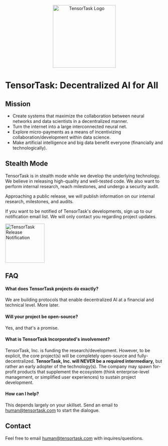 <p align="center">
<a href="https://tensortask.com">
<img width="200" alt="TensorTask Logo" src="https://storage.googleapis.com/tensortask-static/tensortask_transparent.png">
</a>
</p>

# TensorTask: Decentralized AI for All

## Mission
* Create systems that maximize the collaboration between neural networks and data scientists in a decentralized manner.
* Turn the internet into a large interconnected neural net.
* Explore micro-payments as a means of incentivizing collaboration/development within data science.
* Make artificial intelligence and big data benefit everyone (financially and technologically).

## Stealth Mode
TensorTask is in stealth mode while we develop the underlying technology. We believe in releasing high-quality and well-tested code. We also want to perform internal research, reach milestones, and undergo a security audit.

Approaching a public release, we will publish information on our internal research, milestones, and audits.

If you want to be notified of TensorTask's developments, sign up to our notification email list. We will only contact you regarding project updates.

<a href="http://eepurl.com/gaWZPP">
<img width="125" alt="TensorTask Release Notification" src="https://storage.googleapis.com/tensortask-static/signup.png">
</a>

## FAQ

#### What does TensorTask projects do exactly?
We are building protocols that enable decentralized AI at a financial and technical level. More later.

#### Will your project be open-source?
Yes, and that's a promise.

#### What is TensorTask Incorporated's involvement?
TensorTask, Inc. is funding the research/development. However, to be explicit, the core project(s) will be completely open-source and fully-decentralized. **TensorTask, Inc. will NEVER be a required intermediary,** but rather an early adopter of the technology(s). The company may spawn for-profit products that supplement the ecosystem (think enterprise-level management, or simplified user experiences) to sustain project development.

#### How can I help?
This depends largely on your skillset. Send an email to <a href="mailto:human@tensortask.com">human@tensortask.com</a> to start the dialogue.

## Contact
Feel free to email <a href="mailto:human@tensortask.com">human@tensortask.com</a> with inquires/questions.
